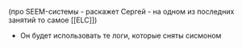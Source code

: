 (про SEEM-системы - раскажет Сергей - на одном из последних занятий то самое [[ELC]])
- Он будет использовать те логи, которые сняты сисмоном
